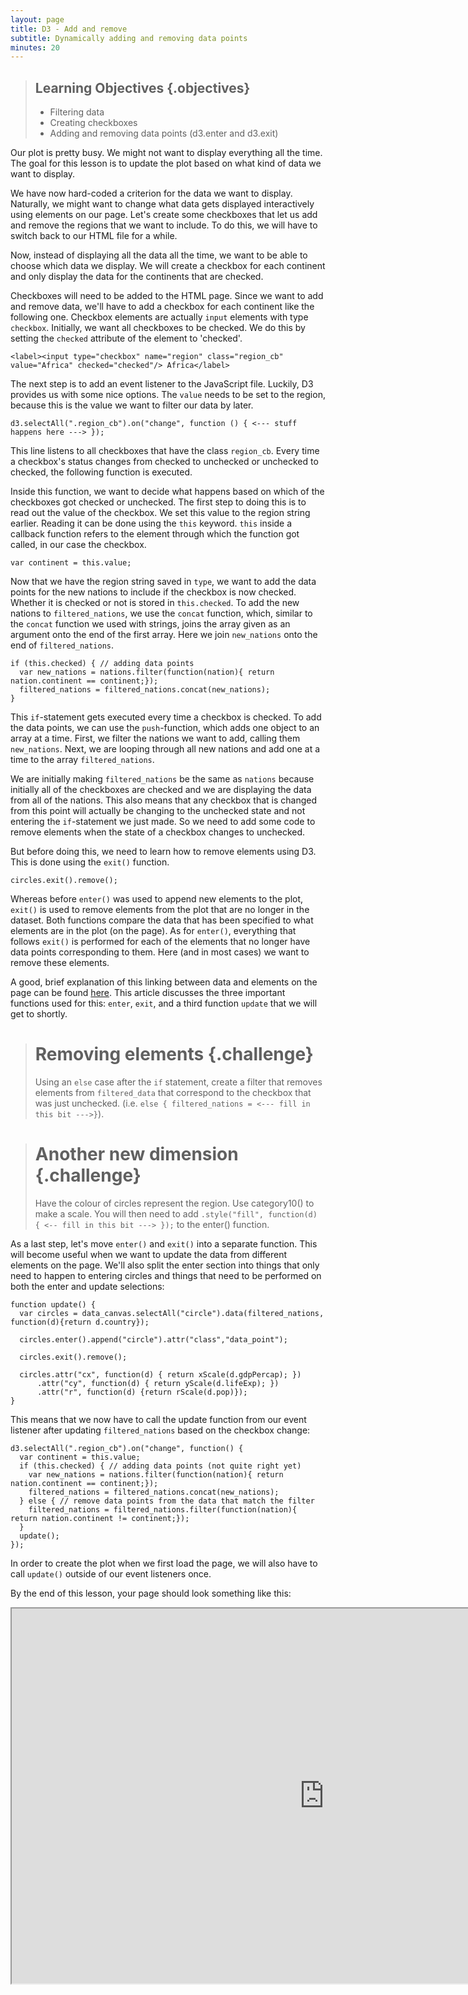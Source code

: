 ```yaml
---
layout: page
title: D3 - Add and remove
subtitle: Dynamically adding and removing data points
minutes: 20
---
```


> ## Learning Objectives {.objectives}
> 
> * Filtering data
> * Creating checkboxes
> * Adding and removing data points (d3.enter and d3.exit)

Our plot is pretty busy. We might not want to display everything all the time.
The goal for this lesson is to update the plot based on what kind of data we 
want to display. 

We have now hard-coded a criterion for the data we want to display. Naturally, 
we might want to change what data gets displayed interactively using elements 
on our page. Let's create some checkboxes that let us add and remove the 
regions that we want to include. To do this, we will have to switch back to 
our HTML file for a while.

Now, instead of displaying all the data all the time, we want to be able to 
choose which data we display. We will create a checkbox for each continent and 
only display the data for the continents that are checked.

Checkboxes will need to be added to the HTML page. Since we want to add and 
remove data, we'll have to add a checkbox for each continent like the following
 one. Checkbox elements are actually `input` elements with type `checkbox`. 
Initially, we want all checkboxes to be checked. We do this by setting the 
`checked` attribute of the element to 'checked'. 

~~~{.html}
<label><input type="checkbox" name="region" class="region_cb" value="Africa" checked="checked"/> Africa</label>
~~~

The next step is to add an event listener to the JavaScript file. Luckily, D3 provides us with some nice options. The `value` needs to be set to the region, because this is the value we want to filter our data by later. 

~~~{.js}
d3.selectAll(".region_cb").on("change", function () { <--- stuff happens here ---> });
~~~

This line listens to all checkboxes that have the class `region_cb`. Every time a checkbox's status changes from checked to unchecked or unchecked to checked, the following function is executed.  

Inside this function, we want to decide what happens based on which of the checkboxes got checked or unchecked. The first step to doing this is to read out the value of the checkbox. We set this value to the region string earlier. Reading it can be done using the `this` keyword. `this` inside a callback function refers to the element through which the function got called, in our case the checkbox. 

~~~{.js}
var continent = this.value;
~~~

Now that we have the region string saved in `type`, we want to add the data points for the new nations to include if the checkbox is now checked. Whether it is checked or not is stored in `this.checked`. To add the new nations to `filtered_nations`, we use the `concat` function, which, similar to the `concat` function we used with strings, joins the array given as an argument onto the end of the first array. Here we join `new_nations` onto the end of `filtered_nations`. 

~~~{.js}
if (this.checked) { // adding data points 
  var new_nations = nations.filter(function(nation){ return nation.continent == continent;});
  filtered_nations = filtered_nations.concat(new_nations);
}
~~~

This `if`-statement gets executed every time a checkbox is checked. To add the data points, we can use the `push`-function, which adds one object to an array at a time. 
First, we filter the nations we want to add, calling them `new_nations`. Next, we are looping through all new nations and add one at a time to the array `filtered_nations`.

We are initially making `filtered_nations` be the same as `nations` because initially all of the checkboxes are checked and we are displaying the data from all of the nations. This also means that any checkbox that is changed from this point will actually be changing to the unchecked state and not entering the `if`-statement we just made. So we need to add some code to remove elements when the state of a checkbox changes to unchecked. 

But before doing this, we need to learn how to remove elements using D3. This is done using the `exit()` function. 

~~~{.js}
circles.exit().remove();
~~~

Whereas before `enter()` was used to append new elements to the plot, `exit()` is used to remove elements from the plot that are no longer in the dataset. Both functions compare the data that has been specified to what elements are in the plot (on the page). As for `enter()`, everything that follows `exit()` is performed for each of the elements that no longer have data points corresponding to them. Here (and in most cases) we want to remove these elements. 

A good, brief explanation of this linking between data and elements on the page can be found [here](http://bost.ocks.org/mike/join/). This article discusses the three important functions used for this: `enter`, `exit`, and a third function `update` that we will get to shortly. 

> # Removing elements {.challenge}
> Using an `else` case after the `if` statement, create a filter that removes elements from `filtered_data` that correspond to the checkbox that was just unchecked. (i.e. `else { filtered_nations = <--- fill in this bit --->}`). 

> # Another new dimension {.challenge}
> Have the colour of circles represent the region. Use category10() to make a scale. You will then need to add `.style("fill", function(d) { <-- fill in this bit ---> });` to the enter() function.


As a last step, let's move `enter()` and `exit()` into a separate function. This will become useful when we want to update the data from different elements on the page. We'll also split the enter section into things that only need to happen
to entering circles and things that need to be performed on both the enter and
update selections:

~~~{.js}
function update() {
  var circles = data_canvas.selectAll("circle").data(filtered_nations, function(d){return d.country});

  circles.enter().append("circle").attr("class","data_point");

  circles.exit().remove();

  circles.attr("cx", function(d) { return xScale(d.gdpPercap); }) 
	  .attr("cy", function(d) { return yScale(d.lifeExp); })
	  .attr("r", function(d) {return rScale(d.pop)});
}
~~~

This means that we now have to call the update function from our event listener after updating `filtered_nations` based on the checkbox change:

~~~{.js}
d3.selectAll(".region_cb").on("change", function() {
  var continent = this.value;
  if (this.checked) { // adding data points (not quite right yet)
    var new_nations = nations.filter(function(nation){ return nation.continent == continent;});
    filtered_nations = filtered_nations.concat(new_nations);
  } else { // remove data points from the data that match the filter
    filtered_nations = filtered_nations.filter(function(nation){ return nation.continent != continent;});
  }
  update();
});
~~~

In order to create the plot when we first load the page, we will also have to call `update()` outside of our event listeners once. 

By the end of this lesson, your page should look something like this:

<iframe src="http://emilydolson.github.io/D3-visualising-data/code/index09.html" width="1000" height="600"></iframe>
